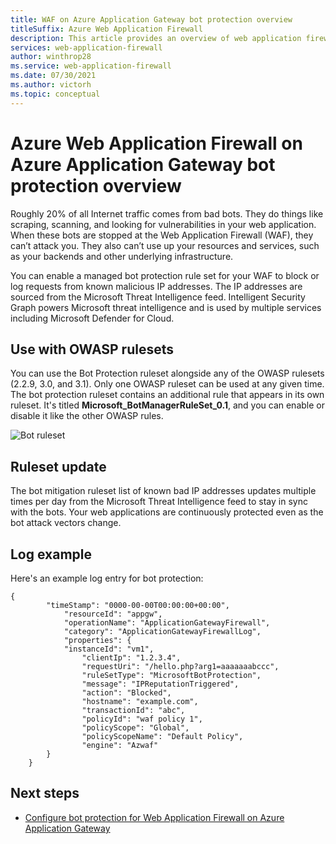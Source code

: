 ```yaml
---
title: WAF on Azure Application Gateway bot protection overview
titleSuffix: Azure Web Application Firewall
description: This article provides an overview of web application firewall (WAF) on Application Gateway bot protection
services: web-application-firewall
author: winthrop28
ms.service: web-application-firewall
ms.date: 07/30/2021
ms.author: victorh
ms.topic: conceptual
---
```


# Azure Web Application Firewall on Azure Application Gateway bot protection overview

Roughly 20% of all Internet traffic comes from bad bots. They do things like scraping, scanning, and looking for vulnerabilities in your web application. When these bots are stopped at the Web Application Firewall (WAF), they can’t attack you. They also can’t use up your resources and services, such as your backends and other underlying infrastructure.

You can enable a managed bot protection rule set for your WAF to block or log requests from known malicious IP addresses. The IP addresses are sourced from the Microsoft Threat Intelligence feed. Intelligent Security Graph powers Microsoft threat intelligence and is used by multiple services including Microsoft Defender for Cloud.

## Use with OWASP rulesets

You can use the Bot Protection ruleset alongside any of the OWASP rulesets (2.2.9, 3.0, and 3.1). Only one OWASP ruleset can be used at any given time. The bot protection ruleset contains an additional rule that appears in its own ruleset. It's titled **Microsoft_BotManagerRuleSet_0.1**, and you can  enable or disable it like the other OWASP rules.

![Bot ruleset](../media/bot-protection-overview/bot-ruleset.png)

## Ruleset update

The bot mitigation ruleset list of known bad IP addresses updates multiple times per day from the Microsoft Threat Intelligence feed to stay in sync with the bots. Your web applications are continuously protected even as the bot attack vectors change.

## Log example

Here's an example log entry for bot protection:

```
{
        "timeStamp": "0000-00-00T00:00:00+00:00",
            "resourceId": "appgw",
            "operationName": "ApplicationGatewayFirewall",
            "category": "ApplicationGatewayFirewallLog",
            "properties": {
            "instanceId": "vm1",
                "clientIp": "1.2.3.4",
                "requestUri": "/hello.php?arg1=aaaaaaabccc",
                "ruleSetType": "MicrosoftBotProtection",
                "message": "IPReputationTriggered",
                "action": "Blocked",
                "hostname": "example.com",
                "transactionId": "abc",
                "policyId": "waf policy 1",
                "policyScope": "Global",
                "policyScopeName": "Default Policy",
                "engine": "Azwaf"
        }
    }
```

## Next steps

- [Configure bot protection for Web Application Firewall on Azure Application Gateway](bot-protection.md)
